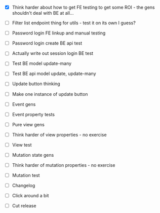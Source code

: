 - [x] Think harder about how to get FE testing to get some ROI - the gens shouldn't deal with BE at all...

- [ ] Filter list endpoint thing for utils - test it on its own I guess?
- [ ] Password login FE linkup and manual testing
- [ ] Password login create BE api test
- [ ] Actually write out session login BE test

- [ ] Test BE model update-many
- [ ] Test BE api model update, update-many
- [ ] Update button thinking
- [ ] Make one instance of update button

- [ ] Event gens
- [ ] Event property tests

- [ ] Pure view gens
- [ ] Think harder of view properties - no exercise
- [ ] View test

- [ ] Mutation state gens
- [ ] Think harder of mutation properties - no exercise
- [ ] Mutation test

- [ ] Changelog
- [ ] Click around a bit
- [ ] Cut release
